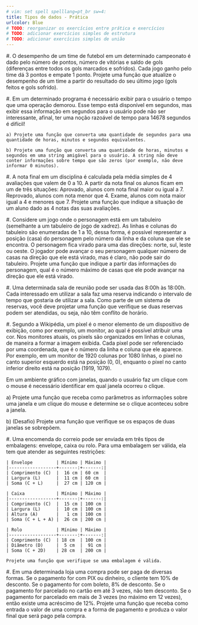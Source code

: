 ```yaml
---
# vim: set spell spelllang=pt_br sw=4:
title: Tipos de dados - Prática
urlcolor: Blue
# TODO: reorganizar os exercícios entre prática e exercícios
# TODO: adicionar exercícios simples de estrutura
# TODO: adicionar exercícios simples de união
---
```


#. O desempenho de um time de futebol em um determinado campeonato é dado pelo número de pontos, número de vitórias e saldo de gols (diferenças entre todos os gols marcados e sofridos). Cada jogo ganho pelo time dá 3 pontos e empate 1 ponto. Projete uma função que atualize o desempenho de um time a partir do resultado do seu último jogo (gols feitos e gols sofrido).

#. Em um determinado programa é necessário exibir para o usuário o tempo que uma operação demorou. Esse tempo está disponível em segundos, mas exibir essa informação em segundos para o usuário pode não ser interessante, afinal, ter uma noção razoável de tempo para 14678 segundos é difícil!

    a) Projete uma função que converta uma quantidade de segundos para uma quantidade de horas, minutos e segundos equivalentes.

    b) Projete uma função que converta uma quantidade de horas, minutos e segundos em uma string amigável para o usuário. A string não deve conter informações sobre tempo que são zeros (por exemplo, não deve informar 0 minutos).

#. A nota final em um disciplina é calculada pela média simples de 4 avaliações que valem de 0 a 10. A partir da nota final os alunos ficam em um de três situações: Aprovado, alunos com nota final maior ou igual a 7. Reprovado, alunos com nota menor que 4. Exame, alunos com nota maior igual a 4 e menores que 7. Projete uma função que indique a situação de um aluno dado as 4 notas das suas avaliações.

#. Considere um jogo onde o personagem está em um tabuleiro (semelhante a um tabuleiro de jogo de xadrez). As linhas e colunas do tabuleiro são enumeradas de 1 a 10, dessa forma, é possível representar a posição (casa) do personagem pelo número da linha e da coluna que ele se encontra. O personagem fica virado para uma das direções: norte, sul, leste ou oeste. O jogador pode avançar o seu personagem qualquer número de casas na direção que ele está virado, mas é claro, não pode sair do tabuleiro. Projete uma função que indique a partir das informações do personagem, qual é o número máximo de casas que ele pode avançar na direção que ele está virado.

#. Uma determinada sala de reunião pode ser usada das 8:00h às 18:00h. Cada interessado em utilizar a sala faz uma reserva indicando o intervalo de tempo que gostaria de utilizar a sala. Como parte de um sistema de reservas, você deve projetar uma função que verifique se duas reservas podem ser atendidas, ou seja, não têm conflito de horário.

#. Segundo a Wikipédia, um pixel é o menor elemento de um dispositivo de exibição, como por exemplo, um monitor, ao qual é possível atribuir uma cor. Nos monitores atuais, os pixels são organizados em linhas e colunas, de maneira a formar a imagem exibida. Cada pixel pode ser referenciado por uma coordenada, que é o número da linha e coluna que ele aparece. Por exemplo, em um monitor de 1920 colunas por 1080 linhas, o pixel no canto superior esquerdo está na posição (0, 0), enquanto o pixel no canto inferior direito está na posição (1919, 1079).

   Em um ambiente gráfico com janelas, quando o usuário faz um clique com o mouse é necessário identificar em qual janela ocorreu o clique.

   a) Projete uma função que receba como parâmetros as informações sobre uma janela e um clique do mouse e determine se o clique aconteceu sobre a janela.

   b) (Desafio) Projete uma função que verifique se os espaços de duas janelas se sobrepõem.

#. Uma encomenda do correio pode ser enviada em três tipos de embalagens: envelope, caixa ou rolo. Para uma embalagem ser válida, ela tem que atender as seguintes restrições:

    | Envelope         | Mínimo | Máximo |
    |------------------+-------:+-------:|
    | Comprimento (C)  |  16 cm | 60 cm  |
    | Largura (L)      |  11 cm | 60 cm  |
    | Soma (C + L)     |  27 cm | 120 cm |

    | Caixa            | Mínimo | Máximo |
    |------------------+-------:+-------:|
    | Comprimento (C)  |  15 cm | 100 cm |
    | Largura (L)      |  10 cm | 100 cm |
    | Altura (A)       |   1 cm | 100 cm |
    | Soma (C + L + A) |  26 cm | 200 cm |

    | Rolo             | Mínimo | Máximo |
    |------------------+-------:+-------:|
    | Comprimento (C)  | 18 cm  | 100 cm |
    | Diâmetro (D)     |  5 cm  |  91 cm |
    | Soma (C + 2D)    | 28 cm  | 200 cm |

    Projete uma função que verifique se uma embalagem é válida.

#. Em uma determinada loja uma compra pode ser paga de diversas formas. Se o pagamento for com PIX ou dinheiro, o cliente tem 10% de desconto. Se o pagamento for com boleto, 8% de desconto. Se o pagamento for parcelado no cartão em até 3 vezes, não tem desconto. Se o pagamento for parcelado em mais de 3 vezes (no máximo em 12 vezes), então existe uma acréscimo de 12%. Projete uma função que receba como entrada o valor de uma compra e a forma de pagamento e produza o valor final que será pago pela compra.
